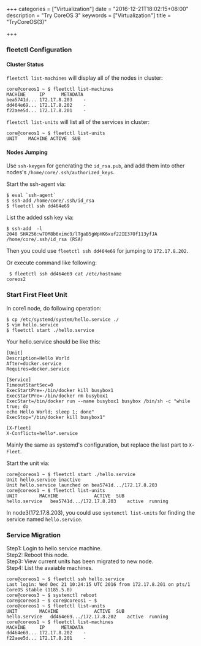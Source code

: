 +++
categories = ["Virtualization"]
date = "2016-12-21T18:02:15+08:00"
description = "Try CoreOS 3"
keywords = ["Virtualization"]
title = "TryCoreOS(3)"

+++
### fleetctl Configuration
#### Cluster Status
`fleetctl list-machines` will display all of the nodes in cluster:    

```
core@coreos1 ~ $ fleetctl list-machines
MACHINE		IP		METADATA
bea5741d...	172.17.8.203	-
dd464e69...	172.17.8.202	-
f22aee5d...	172.17.8.201	-
```
`fleetctl list-units` will list all of the services in cluster:    

```
core@coreos1 ~ $ fleetctl list-units
UNIT	MACHINE	ACTIVE	SUB
```
#### Nodes Jumping
Use `ssh-keygen` for generating the `id_rsa.pub`, and add them into other
nodes's `/home/core/.ssh/authorized_keys`.    

Start the ssh-agent via:    

```
$ eval `ssh-agent`
$ ssh-add /home/core/.ssh/id_rsa
$ fleetctl ssh dd464e69
```
List the added ssh key via:    

```
$ ssh-add  -l
2048 SHA256:w7OM8b6ximc9/lTgaB5gWpHK6xuf22IE37Of113yfJA /home/core/.ssh/id_rsa (RSA)
```
Then you could use `fleetctl ssh dd464e69` for jumping to `172.17.8.202`.   

Or execute command like following:    

```
 $ fleetctl ssh dd464e69 cat /etc/hostname
coreos2
``` 
### Start First Fleet Unit
In core1 node, do following operation:    

```
$ cp /etc/systemd/system/hello.service ./
$ vim hello.service 
$ fleetctl start ./hello.service 
```
Your hello.service should be like this:    

```
[Unit] 
Description=Hello World 
After=docker.service 
Requires=docker.service 

[Service] 
TimeoutStartSec=0 
ExecStartPre=-/bin/docker kill busybox1 
ExecStartPre=-/bin/docker rm busybox1 
ExecStart=/bin/docker run --name busybox1 busybox /bin/sh -c "while true; do
echo Hello World; sleep 1; done" 
ExecStop="/bin/docker kill busybox1"

[X-Fleet]
X-Conflicts=hello*.service
```
Mainly the same as systemd's configuration, but replace the last part to
`X-Fleet`.    

Start the unit via:    

```
core@coreos1 ~ $ fleetctl start ./hello.service 
Unit hello.service inactive
Unit hello.service launched on bea5741d.../172.17.8.203
core@coreos1 ~ $ fleetctl list-units
UNIT		MACHINE				ACTIVE	SUB
hello.service	bea5741d.../172.17.8.203	active	running
```
In node3(172.17.8.203), you could use `systemctl list-units` for finding the
service named `hello.service`.     

### Service Migration
Step1: Login to hello.service machine.    
Step2: Reboot this node.     
Step3: View current units has been migrated to new node.    
Step4: List the avaiable machines.    

```
core@coreos1 ~ $ fleetctl ssh hello.service
Last login: Wed Dec 21 10:24:15 UTC 2016 from 172.17.8.201 on pts/1
CoreOS stable (1185.5.0)
core@coreos3 ~ $ systemctl reboot
core@coreos3 ~ $ core@coreos1 ~ $ 
core@coreos1 ~ $ fleetctl list-units
UNIT		MACHINE				ACTIVE	SUB
hello.service	dd464e69.../172.17.8.202	active	running
core@coreos1 ~ $ fleetctl list-machines
MACHINE		IP		METADATA
dd464e69...	172.17.8.202	-
f22aee5d...	172.17.8.201	-
```

